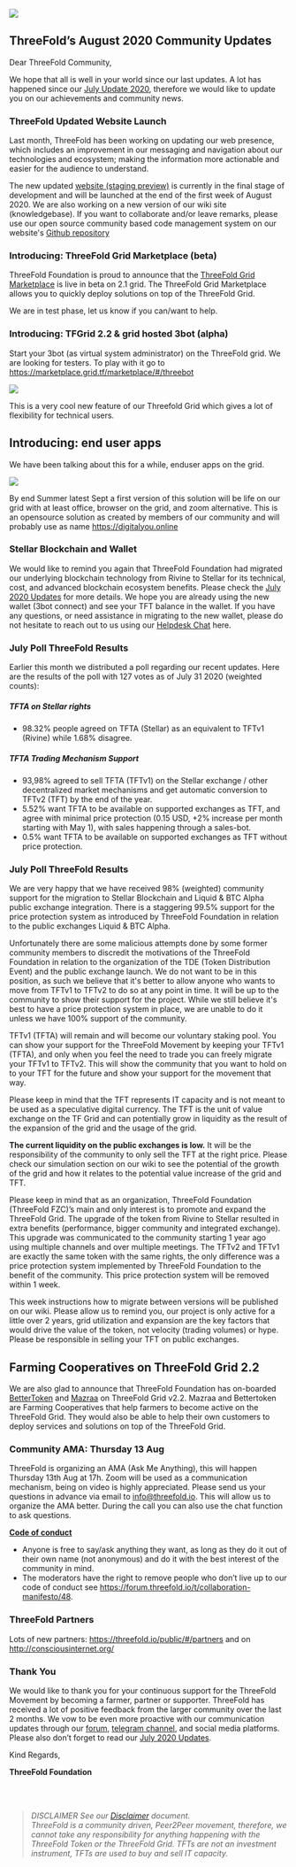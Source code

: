 ![](img/partners.png)

## ThreeFold’s August 2020 Community Updates
  

Dear ThreeFold Community,

We hope that all is well in your world since our last updates. A lot has happened since our [July Update 2020](https://wiki.threefold.io/ThreeFold%20update%20doc%20July%202020.pdf), therefore we would like to update you on our achievements and community news.


### ThreeFold Updated Website Launch

Last month, ThreeFold has been working on updating our web presence, which includes an improvement in our messaging and navigation about our technologies and ecosystem; making the information more actionable and easier for the audience to understand.

The new updated [website (staging preview)](www2.threefold.io) is currently in the final stage of development and will be launched at the end of the first week of August 2020. We are also working on a new version of our wiki site (knowledgebase). If you want to collaborate and/or leave remarks, please use our open source community based code management system on our website's [Github repository](https://github.com/threefoldfoundation/www_tfgrid/issues)


### Introducing: ThreeFold Grid Marketplace (beta)

ThreeFold Foundation is proud to announce that the [ThreeFold Grid Marketplace](https://marketplace.grid.tf/) is live in beta on 2.1 grid. The ThreeFold Grid Marketplace allows you to quickly deploy solutions on top of the ThreeFold Grid.

We are in test phase, let us know if you can/want to help.

### Introducing: TFGrid 2.2 & grid hosted 3bot (alpha)

Start your 3bot (as virtual system administrator) on the ThreeFold grid. 
We are looking for testers. To play with it go to https://marketplace.grid.tf/marketplace/#/threebot

![](img/3bot_launch.png)

This is a very cool new feature of our Threefold Grid which gives a lot of flexibility for technical users.

## Introducing: end user apps

We have been talking about this for a while, enduser apps on the grid.

![](img/enderuserapps.png)

By end Summer latest Sept a first version of this solution will be life on our grid with at least office, browser on the grid, and zoom alternative. This is an opensource solution as created by members of our community and will probably use as name https://digitalyou.online

### Stellar Blockchain and Wallet

We would like to remind you again that ThreeFold Foundation had migrated our underlying blockchain technology from Rivine to Stellar for its technical, cost, and advanced blockchain ecosystem benefits. Please check the [July 2020 Updates](https://wiki.threefold.io/ThreeFold%20update%20doc%20July%202020.pdf) for more details. We hope you are already using the new wallet (3bot connect) and see your TFT balance in the wallet. If you have any questions, or need assistance in migrating to the new wallet, please do not hesitate to reach out to us using our [Helpdesk Chat](https://threefoldfaq.crisp.help/en/) here.


### July Poll ThreeFold Results

Earlier this month we distributed a poll regarding our recent updates. Here are the results of the poll with 127 votes as of July 31 2020 (weighted counts):

##### TFTA on Stellar rights

- 98.32% people agreed on TFTA (Stellar) as an equivalent to TFTv1 (Rivine) while 1.68% disagree.

##### TFTA Trading Mechanism Support

- 93,98% agreed to sell TFTA (TFTv1) on the Stellar exchange / other decentralized market mechanisms and get automatic conversion to TFTv2 (TFT) by the end of the year.
- 5.52% want TFTA to be available on supported exchanges as TFT, and agree with minimal price protection (0.15 USD, +2% increase per month starting with May 1), with sales happening through a sales-bot.
- 0.5% want TFTA to be available on supported exchanges as TFT without price protection.

### July Poll ThreeFold Results

We are very happy that we have received 98% (weighted) community support for the migration to Stellar Blockchain and Liquid & BTC Alpha public exchange integration. There is a staggering 99.5% support for the price protection system as introduced by ThreeFold Foundation in relation to the public exchanges Liquid & BTC Alpha.

Unfortunately there are some malicious attempts done by some former community members to discredit the motivations of the ThreeFold Foundation in relation to the organization of the TDE (Token Distribution Event) and the public exchange launch. We do not want to be in this position, as such we believe that it's better to allow anyone who wants to move from TFTv1 to TFTv2 to do so at any point in time. It will be up to the community to show their support for the project. While we still believe it's best to have a price protection system in place, we are unable to do it unless we have 100% support of the community.

TFTv1 (TFTA) will remain and will become our voluntary staking pool. You can show your support for the ThreeFold Movement by keeping your TFTv1 (TFTA), and only when you feel the need to trade you can freely migrate your TFTv1 to TFTv2. This will show the community that you want to hold on to your TFT for the future and show your support for the movement that way.

Please keep in mind that the TFT represents IT capacity and is not meant to be used as a speculative digital currency. The TFT is the unit of value exchange on the TF Grid and can potentially grow in liquidity as the result of the expansion of the grid and the usage of the grid.

__The current liquidity on the public exchanges is low.__ It will be the responsibility of the community to only sell the TFT at the right price. Please check our simulation section on our wiki to see the potential of the growth of the grid and how it relates to the potential value increase of the grid and TFT.

Please keep in mind that as an organization, ThreeFold Foundation (ThreeFold FZC)’s main and only interest is to promote and expand the ThreeFold Grid. The upgrade of the token from Rivine to Stellar resulted in extra benefits (performance, bigger community and integrated exchange). This upgrade was communicated to the community starting 1 year ago using multiple channels and over multiple meetings. The TFTv2 and TFTv1 are exactly the same token with the same rights, the only difference was a price protection system implemented by ThreeFold Foundation to the benefit of the community. This price protection system will be removed within 1 week.

This week instructions how to migrate between versions will be published on our wiki. Please allow us to remind you, our project is only active for a little over 2 years, grid utilization and expansion are the key factors that would drive the value of the token, not velocity (trading volumes) or hype. Please be responsible in selling your TFT on public exchanges.  


## Farming Cooperatives on ThreeFold Grid 2.2

We are also glad to announce that ThreeFold Foundation has on-boarded [BetterToken](https://bettertoken.com/) and [Mazraa](https://www.mazraa.io/) on ThreeFold Grid v2.2. Mazraa and Bettertoken are Farming Cooperatives that help farmers to become active on the ThreeFold Grid. They would also be able to help their own customers to deploy services and solutions on top of the ThreeFold Grid.


### Community AMA: Thursday 13 Aug
ThreeFold is organizing an AMA (Ask Me Anything), this will happen Thursday 13th Aug at 17h. Zoom will be used as a communication mechanism, being on video is highly appreciated. Please send us your questions in advance via email to info@threefold.io. This will allow us to organize the AMA better. During the call you can also use the chat function to ask questions.

[__Code of conduct__](https://forum.threefold.io/t/collaboration-manifesto/48)  

- Anyone is free to say/ask anything they want, as long as they do it out of their own name (not anonymous) and do it with the best interest of the community in mind.
- The moderators have the right to remove people who don’t live up to our code of conduct see https://forum.threefold.io/t/collaboration-manifesto/48.


### ThreeFold Partners

Lots of new partners: https://threefold.io/public/#/partners
and on http://consciousinternet.org/


### Thank You

We would like to thank you for your continuous support for the ThreeFold Movement by becoming a farmer, partner or supporter. ThreeFold has received a lot of positive feedback from the larger community over the last 2 months. We vow to be even more proactive with our communication updates through our [forum](https://forum.threefold.io/), [telegram channel](https://t.me/threefoldnews),  and social media platforms. Please also don’t forget to read our [July 2020 Updates](https://wiki.threefold.io/ThreeFold%20update%20doc%20July%202020.pdf).

  

Kind Regards,


__ThreeFold Foundation__

<BR>
<BR>



> *DISCLAIMER*
> *See our [Disclaimer](#disclaimer.md) document.*<BR>
> *ThreeFold is a community driven, Peer2Peer movement, therefore, we cannot take any responsibility for anything happening with the ThreeFold Token or the ThreeFold Grid. TFTs are not an investment instrument, TFTs are used to buy and sell IT capacity.*
